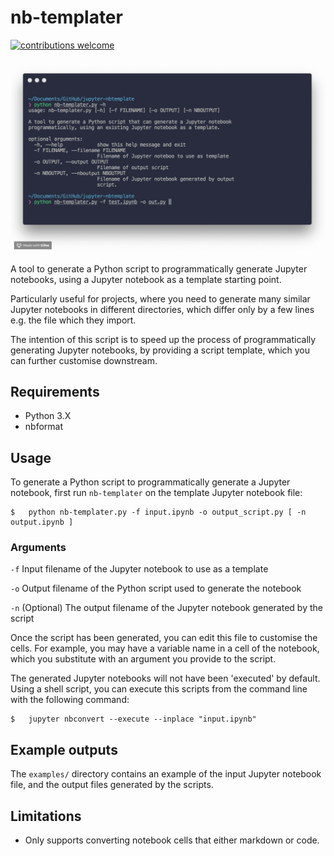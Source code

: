 # nb-templater
[![contributions welcome](https://img.shields.io/badge/contributions-welcome-brightgreen.svg?style=flat)](https://github.com/dwyl/esta/issues)

![Tool preview](preview.gif)

A tool to generate a Python script to programmatically generate Jupyter notebooks, using a Jupyter notebook as a template starting point.

Particularly useful for projects, where you need to generate many similar Jupyter notebooks in different directories, which differ only by a few lines e.g. the file which they import.

The intention of this script is to speed up the process of programmatically generating Jupyter notebooks, by providing a script template, which you can further customise downstream.

## Requirements
* Python 3.X 
* nbformat

## Usage
To generate a Python script to programmatically generate a Jupyter notebook, first run `nb-templater` on the template Jupyter notebook file:

```shell
$   python nb-templater.py -f input.ipynb -o output_script.py [ -n output.ipynb ]
```

### Arguments
`-f`      Input filename of the Jupyter notebook to use as a template

`-o`      Output filename of the Python script used to generate the notebook

`-n`      (Optional) The output filename of the Jupyter notebook generated by the script

Once the script has been generated, you can edit this file to customise the cells. For example, you may have a variable name in a cell of the notebook, which you substitute with an argument you provide to the script.

The generated Jupyter notebooks will not have been 'executed' by default. Using a shell script, you can execute this scripts from the command line with the following command:

```shell
$   jupyter nbconvert --execute --inplace "input.ipynb"
```

## Example outputs
The `examples/` directory contains an example of the input Jupyter notebook file, and the output files generated by the scripts.

## Limitations
* Only supports converting notebook cells that either markdown or code. 

